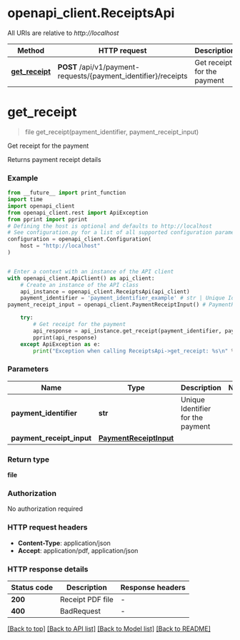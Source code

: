 # openapi_client.ReceiptsApi

All URIs are relative to *http://localhost*

Method | HTTP request | Description
------------- | ------------- | -------------
[**get_receipt**](ReceiptsApi.md#get_receipt) | **POST** /api/v1/payment-requests/{payment_identifier}/receipts | Get receipt for the payment


# **get_receipt**
> file get_receipt(payment_identifier, payment_receipt_input)

Get receipt for the payment

Returns payment receipt details

### Example

```python
from __future__ import print_function
import time
import openapi_client
from openapi_client.rest import ApiException
from pprint import pprint
# Defining the host is optional and defaults to http://localhost
# See configuration.py for a list of all supported configuration parameters.
configuration = openapi_client.Configuration(
    host = "http://localhost"
)


# Enter a context with an instance of the API client
with openapi_client.ApiClient() as api_client:
    # Create an instance of the API class
    api_instance = openapi_client.ReceiptsApi(api_client)
    payment_identifier = 'payment_identifier_example' # str | Unique Identifier for the payment
payment_receipt_input = openapi_client.PaymentReceiptInput() # PaymentReceiptInput | 

    try:
        # Get receipt for the payment
        api_response = api_instance.get_receipt(payment_identifier, payment_receipt_input)
        pprint(api_response)
    except ApiException as e:
        print("Exception when calling ReceiptsApi->get_receipt: %s\n" % e)
```

### Parameters

Name | Type | Description  | Notes
------------- | ------------- | ------------- | -------------
 **payment_identifier** | **str**| Unique Identifier for the payment | 
 **payment_receipt_input** | [**PaymentReceiptInput**](PaymentReceiptInput.md)|  | 

### Return type

**file**

### Authorization

No authorization required

### HTTP request headers

 - **Content-Type**: application/json
 - **Accept**: application/pdf, application/json

### HTTP response details
| Status code | Description | Response headers |
|-------------|-------------|------------------|
**200** | Receipt PDF file |  -  |
**400** | BadRequest |  -  |

[[Back to top]](#) [[Back to API list]](../README.md#documentation-for-api-endpoints) [[Back to Model list]](../README.md#documentation-for-models) [[Back to README]](../README.md)

